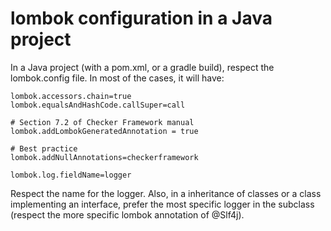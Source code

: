 # lombok configuration in a Java project

In a Java project (with a pom.xml, or a gradle build), respect the lombok.config file. In most of the cases, it will
have:

```
lombok.accessors.chain=true
lombok.equalsAndHashCode.callSuper=call

# Section 7.2 of Checker Framework manual
lombok.addLombokGeneratedAnnotation = true

# Best practice
lombok.addNullAnnotations=checkerframework

lombok.log.fieldName=logger
```

Respect the name for the logger. Also, in a inheritance of classes or a class implementing an interface, prefer the most
specific logger in the subclass (respect the more specific lombok annotation of @Slf4j).
